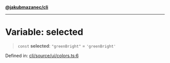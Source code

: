 [**@jakubmazanec/cli**](../../../README.md)

---

# Variable: selected

> `const` **selected**: `"greenBright"` = `'greenBright'`

Defined in:
[cli/source/ui/colors.ts:6](https://github.com/jakubmazanec/tools/blob/797379ce98752dc838b82c8398e04d90c58ce9e7/packages/cli/source/ui/colors.ts#L6)
